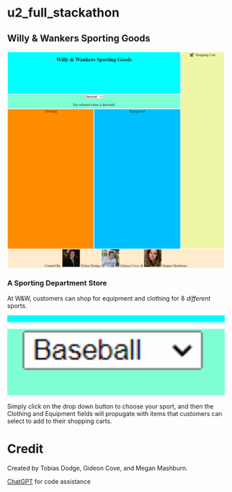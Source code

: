 # u2_full_stackathon
## Willy & Wankers Sporting Goods

<img src ="storeHomepage.PNG" alt="Homepage of W&W" width =520px/>

### A Sporting Department Store

At W&W, customers can shop for equipment and clothing for 8 *different* sports. 

<img src ="button.PNG" alt="Homepage of W&W" width =520px/>

Simply click on the drop down button to choose your sport, and then the Clothing and Equipment fields will propugate with items that customers can select to add to their shopping carts.


# Credit
Created by Tobias Dodge, Gideon Cove, and Megan Mashburn.

[ChatGPT](https://chatgpt.com/?oai-dm=1) for code assistance